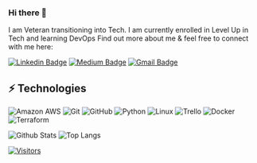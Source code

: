 ### Hi there 👋

<!-- Introduce yourself and give a brief introduction about yourself here.  Also include what tech you're interested in and what you are currently learning -->
I am Veteran transitioning into Tech. I am currently enrolled in Level Up in Tech and learning DevOps
Find out more about me & feel free to connect with me here:

<!-- Replace the fields below with the information requested. Remember to remove the encapsulating <> characters. For spaces in names, use %20 (e.g. Broadus%20Palmer) -->

[![Linkedin Badge](https://img.shields.io/badge/-Jim%20Flermoen-blue?style=flat-square&logo=Linkedin&logoColor=white&link=www.linkedin.com/in/jimflermoen)](www.linkedin.com/in/jimflermoen)
[![Medium Badge](https://img.shields.io/badge/Jim%20Flermoen-12100E?style=flat-square&logo=medium&logoColor=white&link=medium.com/@james.flermoen)](medium.com/@james.flermoen)
[![Gmail Badge](https://img.shields.io/badge/-james.flermoen@gmail.com-c14438?style=flat-square&logo=Gmail&logoColor=white&link=mailto:james.flermoen@gmail.com)](mailto:james.flermoen@gmail.com)

## ⚡ Technologies

<!-- Check out the Badges folder for more badges -->

![Amazon AWS](https://img.shields.io/badge/Amazon%20AWS-232F3E?style=flat-square&logo=amazon-aws)
![Git](https://img.shields.io/badge/-Git-black?style=flat-square&logo=git)
![GitHub](https://img.shields.io/badge/-GitHub-181717?style=flat-square&logo=github)
![Python](https://img.shields.io/badge/-Python-black?style=flat-square&logo=Python)
![Linux](https://img.shields.io/badge/Linux-FCC624?style=flat-square&logo=linux&logoColor=black)
![Trello](https://img.shields.io/badge/Trello-%23026AA7.svg?style=flat-square&logo=Trello&logoColor=white)
![Docker](https://img.shields.io/badge/docker-%230db7ed.svg?style=for-the-badge&logo=docker&logoColor=white)
![Terraform](https://img.shields.io/badge/terraform-%235835CC.svg?style=for-the-badge&logo=terraform&logoColor=white)

<!-- Replace the fields below with the information requested. Remember to remove the encapsulating <> characters. -->

![Github Stats](https://github-readme-stats.vercel.app/api?username=JimFlermoen&count_private=true&show_icons=true&include_all_commits=true)
![Top Langs](https://github-readme-stats.vercel.app/api/top-langs/?username=JimFlermoen&hide=TeX&layout=compact)


[![Visitors](https://api.visitorbadge.io/api/visitors?path=JimFlermoen%2FJimFlermoen&label=VISITORS&countColor=%23263759)](https://visitorbadge.io/status?path=JimFlermoen%2FJimFlermoen)
